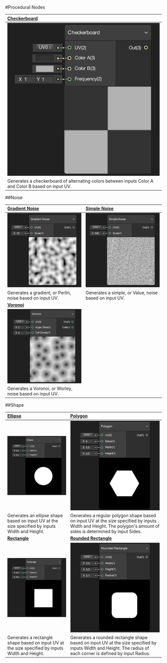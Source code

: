#Procedural Nodes

| [Checkerboard](Checkerboard-Node.md) |
| :-----------|
| ![Image](images/CheckerboardNodeThumb.png) |
| Generates a checkerboard of alternating colors between inputs Color A and Color B based on input UV. |

##Noise

| [Gradient Noise](Gradient-Noise.md) | [Simple Noise](Simple-Noise.md) |
| :------------------------ | :---------------------------- |
| ![Image](images/GradientNoiseNodeThumb.png) | ![Image](images/SimpleNoiseNodeThumb.png) |
| Generates a gradient, or Perlin, noise based on input UV. | Generates a simple, or Value, noise based on input UV. |
| [**Voronoi**](Voronoi-Node) |           |
| ![Image](images/VoronoiNodeThumb.png) ||
|Generates a Voronoi, or Worley, noise based on input UV.  ||

##Shape

| [Ellipse](Ellipse-Node.md) | [Polygon](Polygon-Node.md) |
| :----------------------------------------------------------- | :----------------------------------------------------------- |
| ![Image](images/EllipseNodeThumb.png)                        | ![Image](images/PolygonNodeThumb.png)                        |
| Generates an ellipse shape based on input UV at the size specified by inputs Width and Height. | Generates a regular polygon shape based on input UV at  the size specified by inputs Width and Height. The polygon's amount of  sides is determined by input Sides. |
| [**Rectangle**](Rectangle-Node.md) | [**Rounded Rectangle**](Rounded-Rectangle-Node.md) |
| ![Image](images/RectangleNodeThumb.png)                      | ![Image](images/RoundedrectangleNodeThumb.png)               |
| Generates a rectangle shape based on input UV at the size specified by inputs Width and Height. | Generates a rounded rectangle shape based on input UV at the size specified by inputs Width and Height. The radius of each  corner is defined by input Radius. |
